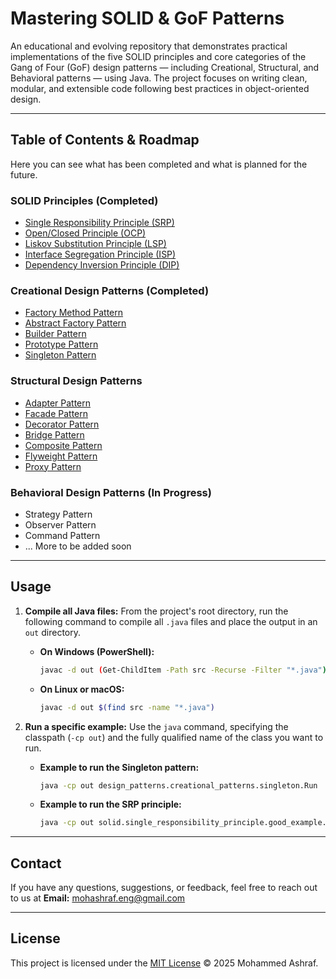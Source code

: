 #  Mastering SOLID & GoF Patterns

An educational and evolving repository that demonstrates practical implementations of the five SOLID principles and core categories of the Gang of Four (GoF) design patterns — including Creational, Structural, and Behavioral patterns — using Java. The project focuses on writing clean, modular, and extensible code following best practices in object-oriented design.

---

##  Table of Contents & Roadmap

Here you can see what has been completed and what is planned for the future.

###  SOLID Principles (Completed)
* [Single Responsibility Principle (SRP)](./src/solid/single_responsibility_principle)
* [Open/Closed Principle (OCP)](./src/solid/open_closed_principle)
* [Liskov Substitution Principle (LSP)](./src/solid/liskov_substitution_principle)
* [Interface Segregation Principle (ISP)](./src/solid/interface_segregation)
* [Dependency Inversion Principle (DIP)](./src/solid/dependency_inversion)

###  Creational Design Patterns (Completed)
* [Factory Method Pattern](./src/design_patterns/creational_patterns/factory_method)
* [Abstract Factory Pattern](./src/design_patterns/creational_patterns/abstract_factory)
* [Builder Pattern](./src/design_patterns/creational_patterns/builder)
* [Prototype Pattern](./src/design_patterns/creational_patterns/prototype)
* [Singleton Pattern](./src/design_patterns/creational_patterns/singleton)

###  Structural Design Patterns
* [Adapter Pattern](./src/design_patterns/structural_patterns/adapter)
* [Facade Pattern](./src/design_patterns/structural_patterns/facade)
* [Decorator Pattern](./src/design_patterns/structural_patterns/decorator)
* [Bridge Pattern](./src/design_patterns/structural_patterns/bridge)
* [Composite Pattern](./src/design_patterns/structural_patterns/composite)
* [Flyweight Pattern](./src/design_patterns/structural_patterns/flyweight)
* [Proxy Pattern](./src/design_patterns/structural_patterns/proxy)

### Behavioral Design Patterns (In Progress)
* Strategy Pattern
* Observer Pattern
* Command Pattern
* ... More to be added soon

---

## Usage

1.  **Compile all Java files:**
    From the project's root directory, run the following command to compile all `.java` files and place the output in an `out` directory.

    * **On Windows (PowerShell):**
        ```bash
        javac -d out (Get-ChildItem -Path src -Recurse -Filter "*.java").FullName
        ```
    * **On Linux or macOS:**
        ```bash
        javac -d out $(find src -name "*.java")
        ```

2.  **Run a specific example:**
    Use the `java` command, specifying the classpath (`-cp out`) and the fully qualified name of the class you want to run.

    * **Example to run the Singleton pattern:**
        ```bash
        java -cp out design_patterns.creational_patterns.singleton.Run
        ```
    * **Example to run the SRP principle:**
        ```bash
        java -cp out solid.single_responsibility_principle.good_example.Run
        ```

---
## Contact
If you have any questions, suggestions, or feedback, feel free to reach out to us at **Email:** [mohashraf.eng@gmail.com](mailto:mohashraf.eng@gmail.com)

---
## License
This project is licensed under the [MIT License](./LICENSE) © 2025 Mohammed Ashraf.